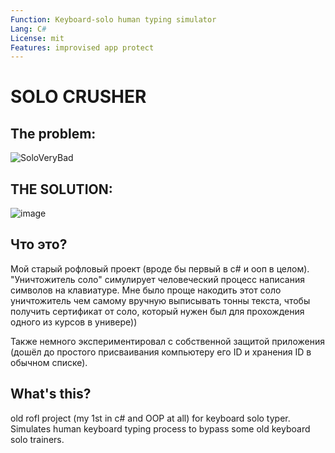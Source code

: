 ```yaml
---
Function: Keyboard-solo human typing simulator
Lang: C# 
License: mit
Features: improvised app protect
---
```


# SOLO CRUSHER

## The problem:

![SoloVeryBad](https://github.com/3ndetz/SoloCrusher/assets/30196290/011d59a6-810b-4df0-aaec-cc17a9c96df5)

## THE SOLUTION:

![image](https://github.com/3ndetz/SoloCrusher/assets/30196290/15b29486-f13b-460b-a8a1-7027093648e6)

## Что это?
Мой старый рофловый проект (вроде бы первый в c# и ооп в целом). "Уничтожитель соло" симулирует человеческий процесс написания символов на клавиатуре. Мне было проще накодить этот соло уничтожитель чем самому вручную выписывать тонны текста, чтобы получить сертификат от соло, который нужен был для прохождения одного из курсов в универе))

Также немного экспериментировал с собственной защитой приложения (дошёл до простого присваивания компьютеру его ID и хранения ID в обычном списке).

## What's this?
old rofl project (my 1st in c# and OOP at all) for keyboard solo typer. Simulates human keyboard typing process to bypass some old keyboard solo trainers.
